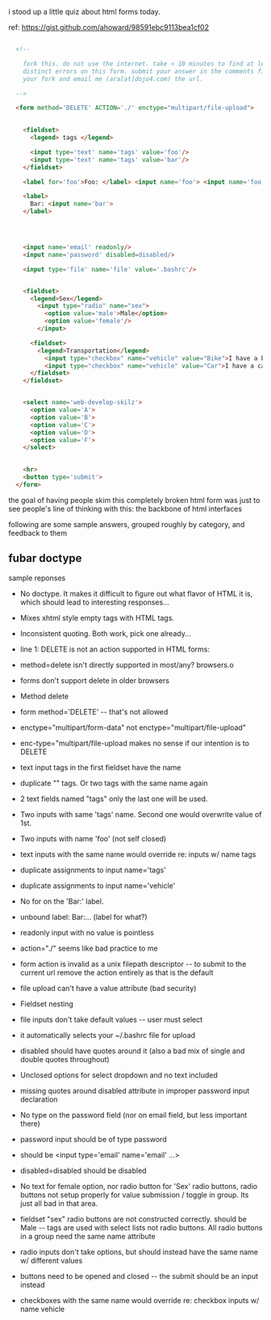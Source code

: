 i stood up a little quiz about html forms today.

ref: https://gist.github.com/ahoward/98591ebc9113bea1cf02

````html

  <!--

    fork this. do not use the internet. take < 10 minutes to find at least 10
    distinct errors on this form. submit your answer in the comments field of
    your fork and email me (ara[at]dojo4.com) the url.

  -->

  <form method='DELETE' ACTION='./' enctype="multipart/file-upload">

    
    <fieldset>
      <legend> tags </legend>

      <input type='text' name='tags' value='foo'/>
      <input type='text' name='tags' value='bar'/>
    </fieldset>

    <label for='foo'>Foo: </label> <input name='foo'> <input name='foo'>

    <label>
      Bar: <input name='bar'>
    </label>




    <input name='email' readonly/>
    <input name='password' disabled=disabled/>

    <input type='file' name='file' value='.bashrc'/>


    <fieldset>
      <legend>Sex</legend>
        <input type="radio" name="sex">
          <option value='male'>Male</option>
          <option value='female'/>
        </input>

      <fieldset>
        <legend>Transportation</legend>
          <input type="checkbox" name="vehicle" value="Bike">I have a bike<br>
          <input type="checkbox" name="vehicle" value="Car">I have a car 
      </fieldset>
    </fieldset>


    <select name='web-develop-skilz'>
      <option value='A'>
      <option value='B'>
      <option value='C'>
      <option value='D'>
      <option value='F'>
    </select>
    

    <hr>
    <button type='submit'>
  </form>

````


the goal of having people skim this completely broken html form was just to
see people's line of thinking with this: the backbone of html interfaces

following are some sample answers, grouped roughly by category, and feedback to them



fubar doctype
-------------

sample reponses

* No doctype. It makes it difficult to figure out what flavor of HTML it is, which should lead to interesting responses...
* Mixes xhtml style empty tags with HTML tags.




* Inconsistent quoting. Both work, pick one already...


* line 1: DELETE is not an action supported in HTML forms:
* method=delete isn't directly supported in most/any? browsers.o
* forms don't support delete in older browsers
* Method delete
* form method='DELETE' -- that's not allowed

* enctype="multipart/form-data" not enctype="multipart/file-upload"
* enc-type="multipart/file-upload makes no sense if our intention is to DELETE

* text input tags in the first fieldset have the name
* duplicate "" tags. Or two tags with the same name again
* 2 text fields named "tags" only the last one will be used.
* Two inputs with same 'tags' name. Second one would overwrite value of 1st.
* Two inputs with name 'foo' (not self closed)
* text inputs with the same name would override re: inputs w/ name tags
* duplicate assignments to input name='tags'
* duplicate assignments to input name='vehicle'


* No for on the 'Bar:' label.
* unbound label: <label>Bar:...</label> (label for what?)


* readonly input with no value is pointless


* action="./" seems like bad practice to me
* form action is invalid as a unix filepath descriptor -- to submit to the current url remove the action entirely as that is the default


* file upload can't have a value attribute (bad security)
* Fieldset nesting
* file inputs don't take default values -- user must select
* it automatically selects your ~/.bashrc file for upload

* disabled should have quotes around it (also a bad mix of single and double quotes throughout)
* Unclosed options for select dropdown and no text included
* missing quotes around disabled attribute in improper password input declaration


* No type on the password field (nor on email field, but less important there)
* password input should be of type password
* should be <input type='email' name='email' ...>

* disabled=disabled should be disabled


* No text for female option, nor radio button for 'Sex' radio buttons, radio buttons not setup properly for value submission / toggle in group. Its just all bad in that area.
* fieldset "sex" radio buttons are not constructed correctly. should be Male -- tags are used with select lists not radio buttons. All radio buttons in a group need the same name attribute
* radio inputs don't take options, but should instead have the same name w/ different values


* buttons need to be opened and closed -- the submit should be an input instead
* checkboxes with the same name would override re: checkbox inputs w/ name vehicle




